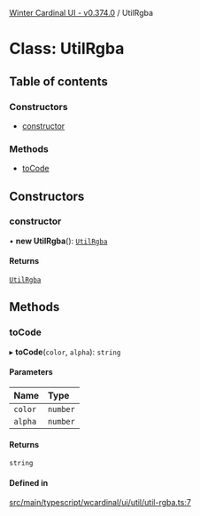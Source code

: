 [Winter Cardinal UI - v0.374.0](../index.md) / UtilRgba

# Class: UtilRgba

## Table of contents

### Constructors

- [constructor](UtilRgba.md#constructor)

### Methods

- [toCode](UtilRgba.md#tocode)

## Constructors

### constructor

• **new UtilRgba**(): [`UtilRgba`](UtilRgba.md)

#### Returns

[`UtilRgba`](UtilRgba.md)

## Methods

### toCode

▸ **toCode**(`color`, `alpha`): `string`

#### Parameters

| Name | Type |
| :------ | :------ |
| `color` | `number` |
| `alpha` | `number` |

#### Returns

`string`

#### Defined in

[src/main/typescript/wcardinal/ui/util/util-rgba.ts:7](https://github.com/winter-cardinal/winter-cardinal-ui/blob/v0.310.1/src/main/typescript/wcardinal/ui/util/util-rgba.ts#L7)
